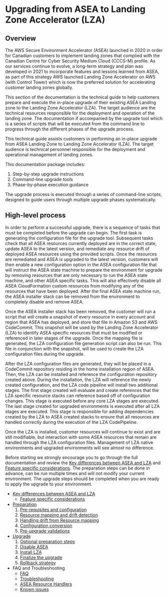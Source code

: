 # Upgrading from ASEA to Landing Zone Accelerator (LZA)

## Overview

The AWS Secure Environment Accelerator (ASEA) launched in 2020 in order for Canadian customers to implement landing zones that complied with the Canadian Centre for Cyber Security Medium Cloud (CCCS-M) profile. As our services continue to evolve, a long-term strategy and plan was developed in 2021 to incorporate features and lessons learned from ASEA, as part of this strategy AWS launched Landing Zone Accelerator on AWS (with Control Tower) which is now the preferred solution for accelerating customer landing zones globally.

This section of the documentation is the technical guide to help customers prepare and execute the in-place upgrade of their existing ASEA Landing zone to the Landing Zone Accelerator (LZA). The target audience are the technical resources responsible for the deployment and operation of the landing zone. The documentation if accompanied by the upgrade tool which is a series of scripts that will be executed from the command line to progress through the different phases of the upgrade process.

This technical guide assists customers in performing an in-place upgrade from ASEA Landing Zone to Landing Zone Accelerator (LZA). The target audience is technical personnel responsible for the deployment and operational management of landing zones.

This documentation package includes:

1. Step-by-step upgrade instructions
2. Command-line upgrade tools
3. Phase-by-phase execution guidance

The upgrade process is executed through a series of command-line scripts, designed to guide users through multiple upgrade phases systematically.

## High-level process

In order to perform a successful upgrade, there is a sequence of tasks that must be completed before the upgrade can begin. The first task is generating the configuration file for the upgrade tool. Subsequent tasks check that all ASEA resources currently deployed are in the correct state, update ASEA to the latest version, and remediate any resource drift of deployed ASEA resources using the provided scripts. Once the resources are remediated and ASEA is upgraded to the latest version, customers will then enable a new configuration option in the ASEA configuration file that will instruct the ASEA state machine to prepare the environment for upgrade by removing resources that are only necessary to run the ASEA state machine, and other ASEA specific tasks. This will also effectively disable all ASEA CloudFormation custom resources from modifying any of the resources that have been deployed. After the final ASEA state machine run, the ASEA installer stack can be removed from the environment to completely disable and remove ASEA.

Once the ASEA installer stack has been removed, the customer will run a script that will create a snapshot of every resource in every account and region that ASEA has deployed, and store that file in Amazon S3 and AWS CodeCommit. This snapshot will be used by the Landing Zone Accelerator (LZA) to identify ASEA specific resources that must be modified or referenced in later stages of the upgrade. Once the mapping file is generated, the LZA configuration file generation script can also be run. This file in conjunction with the snapshot, will be used to create the LZA configuration files during the upgrade.

After the LZA configuration files are generated, they will be placed in a CodeCommit repository residing in the home installation region of ASEA. Then, the LZA can be installed and reference the configuration repository created above. During the installation, the LZA will reference the newly created configuration, and the LZA code pipeline will install two additional stages. The first stage created will evaluate and create references that the LZA specific resource stacks can reference based off of configuration changes. This stage is executed before any core LZA stages are executed. The last stage created for upgraded environments is executed after all LZA stages are executed. This stage is responsible for adding dependencies created by the LZA to ASEA created stacks to ensure that all resources are handled correctly during the execution of the LZA CodePipeline.

Once the LZA is installed, customer resources will continue to exist and are still modifiable, but interaction with some ASEA resources that remain are handled through the LZA configuration files. Management of LZA native environments and upgraded environments will see almost no difference.

Before starting we strongly encourage you to go through the full documentation and review the [Key differences between ASEA and LZA](./comparison/index.md) and [Feature specific considerations](./comparison/feature-specific-considerations.md). The preparation steps can be done in advance, can be run multiple times and will not modify your current environment. The upgrade steps should be completed when you are ready to apply the upgrade to your environment.

- [Key differences between ASEA and LZA](./comparison/index.md)
    - [Feature specific considerations](./comparison/feature-specific-considerations.md)
- [Preparation](./preparation/index.md)
    1. [Pre-requisites and configuration](./preparation/prereq-config.md)
    2. [Resource mapping and drift detection](./preparation/resource-mapping-drift-detection.md)
    3. [Handling drift from Resource mapping](./preparation/drift-handling.md)
    4. [Configuration conversion](./preparation/configuration-conversion.md)
    5. [Pre-upgrade validations](./preparation/validation.md)
- [Upgrade](./upgrade/index.md)
    1. [Optional preparation steps](./upgrade/optional-steps.md)
    2. [Disable ASEA](./upgrade/disable-asea.md)
    3. [Install LZA](./upgrade/install-lza.md)
    4. [Finalize the upgrade](./upgrade/finalize.md)
    5. [Rollback strategy](./upgrade/rollback.md)
- FAQ and Troubleshooting
    - [FAQ](./faq.md)
    - [Troubleshooting](./troubleshooting.md)
    - [ASEA Resource Handlers](./asea-resource-handlers.md)
    - [Known issues](./known-issues.md)
